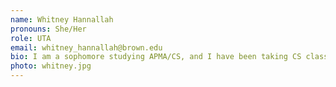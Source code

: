 ```yaml
---
name: Whitney Hannallah
pronouns: She/Her
role: UTA 
email: whitney_hannallah@brown.edu
bio: I am a sophomore studying APMA/CS, and I have been taking CS classes for 5 years. Outside of CS, I love running, hiking, and generally exploring the outdoors. I also love exploring new places to eat and am always looking for food recommendations. 
photo: whitney.jpg
---
```

